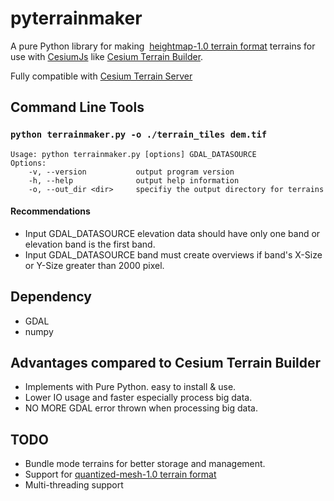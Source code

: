 # pyterrainmaker

A pure Python library for making  [heightmap-1.0 terrain format](http://cesiumjs.org/data-and-assets/terrain/formats/heightmap-1.0.html) terrains for use with [CesiumJs](http://cesiumjs.org)
like [Cesium Terrain Builder](https://github.com/geo-data/cesium-terrain-builder).

Fully compatible with [Cesium Terrain Server](https://github.com/geo-data/cesium-terrain-server) 

## Command Line Tools

### `python terrainmaker.py -o ./terrain_tiles dem.tif`  

```
Usage: python terrainmaker.py [options] GDAL_DATASOURCE
Options:
    -v, --version           output program version
    -h, --help              output help information
    -o, --out_dir <dir>     specifiy the output directory for terrains
```
#### Recommendations

* Input GDAL_DATASOURCE elevation data should have only one band or elevation band is the first band.
* Input GDAL_DATASOURCE band must create overviews if band's X-Size or Y-Size greater than 2000 pixel.

## Dependency
* GDAL
* numpy

## Advantages compared to Cesium Terrain Builder

* Implements with Pure Python. easy to install & use.
* Lower IO usage and faster especially process big data.
* NO MORE GDAL error thrown when processing big data.

## TODO

* Bundle mode terrains for better storage and management.
* Support for [quantized-mesh-1.0 terrain format](https://cesiumjs.org/data-and-assets/terrain/formats/quantized-mesh-1.0/)
* Multi-threading support



